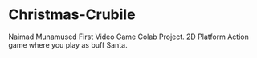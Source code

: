 # Christmas-Crubile
Naimad Munamused First Video Game Colab Project. 2D Platform Action game where you play as buff Santa.
